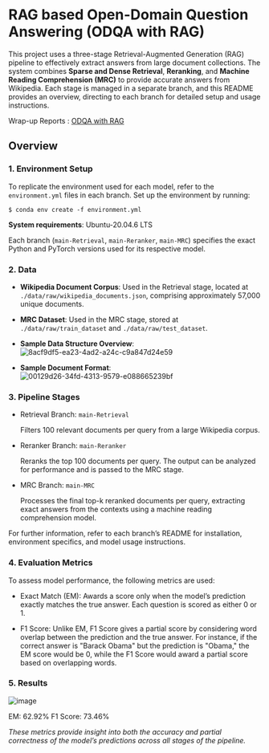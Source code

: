 # RAG based Open-Domain Question Answering (ODQA with RAG)
This project uses a three-stage Retrieval-Augmented Generation (RAG) pipeline to effectively extract answers from large document collections. The system combines **Sparse and Dense Retrieval**, **Reranking**, and **Machine Reading Comprehension (MRC)** to provide accurate answers from Wikipedia. Each stage is managed in a separate branch, and this README provides an overview, directing to each branch for detailed setup and usage instructions.

Wrap-up Reports : [ODQA with RAG](https://github.com/boostcampaitech7/level2-mrc-nlp-09/blob/main/RAG%20based%20Open-Domain%20Question%20Answering.pdf)

## Overview
### 1. Environment Setup
To replicate the environment used for each model, refer to the `environment.yml` files in each branch. Set up the environment by running:  
```console
$ conda env create -f environment.yml
```

**System requirements**:
Ubuntu-20.04.6 LTS

Each branch (`main-Retrieval`, `main-Reranker`, `main-MRC`) specifies the exact Python and PyTorch versions used for its respective model.



### 2. Data
- **Wikipedia Document Corpus**: Used in the Retrieval stage, located at `./data/raw/wikipedia_documents.json`, comprising approximately 57,000 unique documents.

- **MRC Dataset**: Used in the MRC stage, stored at `./data/raw/train_dataset` and `./data/raw/test_dataset`.  

- **Sample Data Structure Overview**:  
![8acf9df5-ea23-4ad2-a24c-c9a847d24e59](https://github.com/user-attachments/assets/c3a69377-34e7-49d7-828c-a93977baa42d)

- **Sample Document Format**:  
![00129d26-34fd-4313-9579-e088665239bf](https://github.com/user-attachments/assets/a812e35d-93e6-42c8-808f-37d683337e73)



### 3. Pipeline Stages

- Retrieval
Branch: `main-Retrieval`

  Filters 100 relevant documents per query from a large Wikipedia corpus.

- Reranker
Branch: `main-Reranker`

  Reranks the top 100 documents per query. The output can be analyzed for performance and is passed to the MRC stage.

- MRC
Branch: `main-MRC`

  Processes the final top-k reranked documents per query, extracting exact answers from the contexts using a machine reading comprehension model.

For further information, refer to each branch’s README for installation, environment specifics, and model usage instructions.  



### 4. Evaluation Metrics
To assess model performance, the following metrics are used:

- Exact Match (EM): Awards a score only when the model’s prediction exactly matches the true answer. Each question is scored as either 0 or 1.  

- F1 Score: Unlike EM, F1 Score gives a partial score by considering word overlap between the prediction and the true answer. For instance, if the correct answer is "Barack Obama" but the prediction is "Obama," the EM score would be 0, while the F1 Score would award a partial score based on overlapping words.



### 5. Results

![image](https://github.com/user-attachments/assets/3235d172-82cc-4938-b1d0-1c996c09a4bb)

EM: 62.92%
F1 Score: 73.46%

*These metrics provide insight into both the accuracy and partial correctness of the model’s predictions across all stages of the pipeline.*
